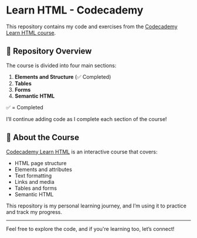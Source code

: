 # Learn HTML - Codecademy

This repository contains my code and exercises from the [Codecademy Learn HTML course](https://www.codecademy.com/enrolled/courses/learn-html).

## 📂 Repository Overview

The course is divided into four main sections:

1. **Elements and Structure** (✅ Completed)
2. **Tables**
3. **Forms**
4. **Semantic HTML**

✅ = Completed

I’ll continue adding code as I complete each section of the course!

## 🚀 About the Course

[Codecademy Learn HTML](https://www.codecademy.com/enrolled/courses/learn-html) is an interactive course that covers:

- HTML page structure
- Elements and attributes
- Text formatting
- Links and media
- Tables and forms
- Semantic HTML

This repository is my personal learning journey, and I’m using it to practice and track my progress.

---

Feel free to explore the code, and if you're learning too, let’s connect!
